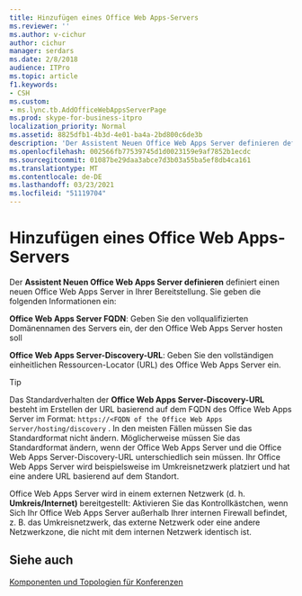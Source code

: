 ```yaml
---
title: Hinzufügen eines Office Web Apps-Servers
ms.reviewer: ''
ms.author: v-cichur
author: cichur
manager: serdars
ms.date: 2/8/2018
audience: ITPro
ms.topic: article
f1.keywords:
- CSH
ms.custom:
- ms.lync.tb.AddOfficeWebAppsServerPage
ms.prod: skype-for-business-itpro
localization_priority: Normal
ms.assetid: 8825dfb1-4b3d-4e01-ba4a-2bd800c6de3b
description: 'Der Assistent Neuen Office Web Apps Server definieren definiert einen neuen Office Web Apps Server in Ihrer Bereitstellung. Sie geben die folgenden Informationen ein:'
ms.openlocfilehash: 002566fb77539745d1d0023159e9af7852b1ecdc
ms.sourcegitcommit: 01087be29daa3abce7d3b03a55ba5ef8db4ca161
ms.translationtype: MT
ms.contentlocale: de-DE
ms.lasthandoff: 03/23/2021
ms.locfileid: "51119704"
---
```

# <a name="add-office-web-apps-server"></a>Hinzufügen eines Office Web Apps-Servers

Der **Assistent Neuen Office Web Apps Server definieren** definiert einen neuen Office Web Apps Server in Ihrer Bereitstellung. Sie geben die folgenden Informationen ein:

 **Office Web Apps Server FQDN**: Geben Sie den vollqualifizierten Domänennamen des Servers ein, der den Office Web Apps Server hosten soll

 **Office Web Apps Server-Discovery-URL**: Geben Sie den vollständigen einheitlichen Ressourcen-Locator (URL) des Office Web Apps Server ein.

> [!TIP]
> Das Standardverhalten der **Office Web Apps Server-Discovery-URL** besteht im Erstellen der URL basierend auf dem FQDN des Office Web Apps Server im Format: `https://<FQDN of the Office Web Apps Server/hosting/discovery` . In den meisten Fällen müssen Sie das Standardformat nicht ändern. Möglicherweise müssen Sie das Standardformat ändern, wenn der Office Web Apps Server und die Office Web Apps Server-Discovery-URL unterschiedlich sein müssen. Ihr Office Web Apps Server wird beispielsweise im Umkreisnetzwerk platziert und hat eine andere URL basierend auf dem Standort.

 Office Web Apps Server wird in einem externen Netzwerk (d. h. **Umkreis/Internet)** bereitgestellt: Aktivieren Sie das Kontrollkästchen, wenn Sich Ihr Office Web Apps Server außerhalb Ihrer internen Firewall befindet, z. B. das Umkreisnetzwerk, das externe Netzwerk oder eine andere Netzwerkzone, die nicht mit dem internen Netzwerk identisch ist.

## <a name="see-also"></a>Siehe auch

[Komponenten und Topologien für Konferenzen](/previous-versions/office/lync-server-2013/lync-server-2013-components-and-topologies-for-conferencing)